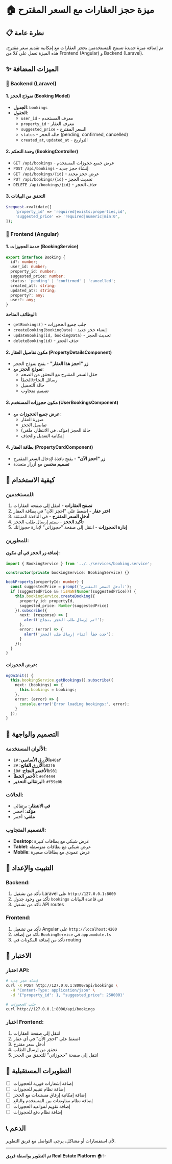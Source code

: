 # 🏠 ميزة حجز العقارات مع السعر المقترح

## 📋 نظرة عامة

تم إضافة ميزة جديدة تسمح للمستخدمين بحجز العقارات مع إمكانية تقديم سعر مقترح. هذه الميزة تعمل على كلا من Frontend (Angular) و Backend (Laravel).

## ✨ الميزات المضافة

### 🔧 Backend (Laravel)

#### 1. نموذج الحجز (Booking Model)
- **الجدول**: `bookings`
- **الحقول**:
  - `user_id` - معرف المستخدم
  - `property_id` - معرف العقار
  - `suggested_price` - السعر المقترح
  - `status` - حالة الحجز (pending, confirmed, cancelled)
  - `created_at`, `updated_at` - التواريخ

#### 2. وحدة التحكم (BookingController)
- `GET /api/bookings` - عرض جميع حجوزات المستخدم
- `POST /api/bookings` - إنشاء حجز جديد
- `GET /api/bookings/{id}` - عرض حجز محدد
- `PUT /api/bookings/{id}` - تحديث الحجز
- `DELETE /api/bookings/{id}` - حذف الحجز

#### 3. التحقق من البيانات
```php
$request->validate([
    'property_id' => 'required|exists:properties,id',
    'suggested_price' => 'required|numeric|min:0',
]);
```

### 🎨 Frontend (Angular)

#### 1. خدمة الحجوزات (BookingService)
```typescript
export interface Booking {
  id?: number;
  user_id: number;
  property_id: number;
  suggested_price: number;
  status: 'pending' | 'confirmed' | 'cancelled';
  created_at?: string;
  updated_at?: string;
  property?: any;
  user?: any;
}
```

**الوظائف المتاحة**:
- `getBookings()` - جلب جميع الحجوزات
- `createBooking(bookingData)` - إنشاء حجز جديد
- `updateBooking(id, bookingData)` - تحديث الحجز
- `deleteBooking(id)` - حذف الحجز

#### 2. مكون تفاصيل العقار (PropertyDetailsComponent)
- **زر "احجز هذا العقار"** - يفتح نموذج الحجز
- **نموذج الحجز** مع:
  - حقل السعر المقترح مع التحقق من الصحة
  - رسائل النجاح/الخطأ
  - حالة التحميل
  - تصميم متجاوب

#### 3. مكون حجوزات المستخدم (UserBookingsComponent)
- **عرض جميع الحجوزات** مع:
  - صورة العقار
  - تفاصيل الحجز
  - حالة الحجز (مؤكد، في الانتظار، ملغي)
  - إمكانية التعديل والحذف

#### 4. بطاقة العقار (PropertyCardComponent)
- **زر "احجز الآن"** - يفتح نافذة لإدخال السعر المقترح
- **تصميم محسن** مع أزرار متعددة

## 🚀 كيفية الاستخدام

### للمستخدمين:
1. **تصفح العقارات** - انتقل إلى صفحة العقارات
2. **اختر عقار** - اضغط على "احجز الآن" في بطاقة العقار
3. **أدخل السعر المقترح** - في النافذة المنبثقة
4. **تأكيد الحجز** - سيتم إرسال طلب الحجز
5. **إدارة الحجوزات** - انتقل إلى صفحة "حجوزاتي" لإدارة حجوزاتك

### للمطورين:

#### إضافة زر الحجز في أي مكون:
```typescript
import { BookingService } from '../../services/booking.service';

constructor(private bookingService: BookingService) {}

bookProperty(propertyId: number) {
  const suggestedPrice = prompt('أدخل السعر المقترح:');
  if (suggestedPrice && !isNaN(Number(suggestedPrice))) {
    this.bookingService.createBooking({
      property_id: propertyId,
      suggested_price: Number(suggestedPrice)
    }).subscribe({
      next: (response) => {
        alert('تم إرسال طلب الحجز بنجاح!');
      },
      error: (error) => {
        alert('حدث خطأ أثناء إرسال طلب الحجز');
      }
    });
  }
}
```

#### عرض الحجوزات:
```typescript
ngOnInit() {
  this.bookingService.getBookings().subscribe({
    next: (bookings) => {
      this.bookings = bookings;
    },
    error: (error) => {
      console.error('Error loading bookings:', error);
    }
  });
}
```

## 🎨 التصميم والواجهة

### الألوان المستخدمة:
- **الأزرق الأساسي**: `#1e40af`
- **الأزرق الفاتح**: `#3b82f6`
- **الأخضر النجاح**: `#10b981`
- **الأحمر الخطأ**: `#ef4444`
- **البرتقالي التحذير**: `#f59e0b`

### الحالات:
- **في الانتظار**: برتقالي
- **مؤكد**: أخضر
- **ملغي**: أحمر

### التصميم المتجاوب:
- **Desktop**: عرض شبكي مع بطاقات كبيرة
- **Tablet**: عرض شبكي مع بطاقات متوسطة
- **Mobile**: عرض عمودي مع بطاقات صغيرة

## 🔧 التثبيت والإعداد

### Backend:
1. تأكد من تشغيل Laravel على `http://127.0.0.1:8000`
2. تأكد من وجود جدول `bookings` في قاعدة البيانات
3. تأكد من تشغيل API routes

### Frontend:
1. تأكد من تشغيل Angular على `http://localhost:4200`
2. تأكد من إضافة `BookingService` في `app.module.ts`
3. تأكد من إضافة المكونات في routing

## 🧪 الاختبار

### اختبار API:
```bash
# إنشاء حجز جديد
curl -X POST http://127.0.0.1:8000/api/bookings \
  -H "Content-Type: application/json" \
  -d '{"property_id": 1, "suggested_price": 250000}'

# جلب الحجوزات
curl http://127.0.0.1:8000/api/bookings
```

### اختبار Frontend:
1. انتقل إلى صفحة العقارات
2. اضغط على "احجز الآن" في أي عقار
3. أدخل سعر مقترح
4. تحقق من إرسال الطلب
5. انتقل إلى صفحة "حجوزاتي" للتحقق من الحجز

## 🔮 التطويرات المستقبلية

- [ ] إضافة إشعارات فورية للحجوزات
- [ ] إضافة نظام تقييم للحجوزات
- [ ] إضافة إمكانية إرفاق مستندات مع الحجز
- [ ] إضافة نظام مفاوضات بين المستخدم والبائع
- [ ] إضافة تقويم لمواعيد الحجوزات
- [ ] إضافة نظام دفع للحجوزات

## 📞 الدعم

لأي استفسارات أو مشاكل، يرجى التواصل مع فريق التطوير.

---

**تم التطوير بواسطة فريق Real Estate Platform** 🏠✨ 